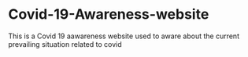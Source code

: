 # Covid-19-Awareness-website
This is a Covid 19 aawareness website used  to aware about the current prevailing situation related to covid

